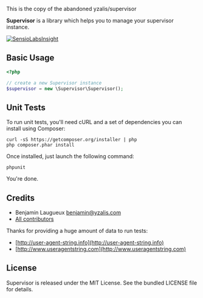This is the copy of the abandoned yzalis/supervisor

**Supervisor** is a library which helps you to manage your supervisor instance.

[![SensioLabsInsight](https://insight.sensiolabs.com/projects/f96ff653-b628-4164-bbff-4ffd559e45b4/small.png)](https://insight.sensiolabs.com/projects/f96ff653-b628-4164-bbff-4ffd559e45b4)

## Basic Usage
```php
<?php

// create a new Supervisor instance
$supervisor = new \Supervisor\Supervisor();
```

## Unit Tests

To run unit tests, you'll need cURL and a set of dependencies you can install using Composer:
```
curl -sS https://getcomposer.org/installer | php
php composer.phar install
```

Once installed, just launch the following command:
```
phpunit
```

You're done.

## Credits

* Benjamin Laugueux <benjamin@yzalis.com>
* [All contributors](https://github.com/yzalis/Supervisor/contributors)

Thanks for providing a huge amount of data to run tests:
* [http://user-agent-string.info](http://user-agent-string.info)
* [http://www.useragentstring.com](http://www.useragentstring.com)

## License

Supervisor is released under the MIT License. See the bundled LICENSE file for details.
